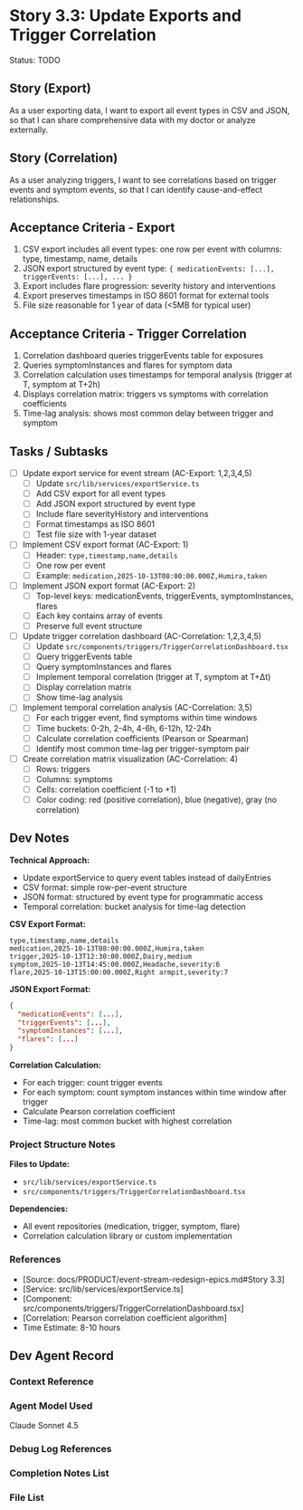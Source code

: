 # Story 3.3: Update Exports and Trigger Correlation

Status: TODO

## Story (Export)

As a user exporting data,
I want to export all event types in CSV and JSON,
so that I can share comprehensive data with my doctor or analyze externally.

## Story (Correlation)

As a user analyzing triggers,
I want to see correlations based on trigger events and symptom events,
so that I can identify cause-and-effect relationships.

## Acceptance Criteria - Export

1. CSV export includes all event types: one row per event with columns: type, timestamp, name, details
2. JSON export structured by event type: `{ medicationEvents: [...], triggerEvents: [...], ... }`
3. Export includes flare progression: severity history and interventions
4. Export preserves timestamps in ISO 8601 format for external tools
5. File size reasonable for 1 year of data (<5MB for typical user)

## Acceptance Criteria - Trigger Correlation

1. Correlation dashboard queries triggerEvents table for exposures
2. Queries symptomInstances and flares for symptom data
3. Correlation calculation uses timestamps for temporal analysis (trigger at T, symptom at T+2h)
4. Displays correlation matrix: triggers vs symptoms with correlation coefficients
5. Time-lag analysis: shows most common delay between trigger and symptom

## Tasks / Subtasks

- [ ] Update export service for event stream (AC-Export: 1,2,3,4,5)
  - [ ] Update `src/lib/services/exportService.ts`
  - [ ] Add CSV export for all event types
  - [ ] Add JSON export structured by event type
  - [ ] Include flare severityHistory and interventions
  - [ ] Format timestamps as ISO 8601
  - [ ] Test file size with 1-year dataset

- [ ] Implement CSV export format (AC-Export: 1)
  - [ ] Header: `type,timestamp,name,details`
  - [ ] One row per event
  - [ ] Example: `medication,2025-10-13T08:00:00.000Z,Humira,taken`

- [ ] Implement JSON export format (AC-Export: 2)
  - [ ] Top-level keys: medicationEvents, triggerEvents, symptomInstances, flares
  - [ ] Each key contains array of events
  - [ ] Preserve full event structure

- [ ] Update trigger correlation dashboard (AC-Correlation: 1,2,3,4,5)
  - [ ] Update `src/components/triggers/TriggerCorrelationDashboard.tsx`
  - [ ] Query triggerEvents table
  - [ ] Query symptomInstances and flares
  - [ ] Implement temporal correlation (trigger at T, symptom at T+Δt)
  - [ ] Display correlation matrix
  - [ ] Show time-lag analysis

- [ ] Implement temporal correlation analysis (AC-Correlation: 3,5)
  - [ ] For each trigger event, find symptoms within time windows
  - [ ] Time buckets: 0-2h, 2-4h, 4-6h, 6-12h, 12-24h
  - [ ] Calculate correlation coefficients (Pearson or Spearman)
  - [ ] Identify most common time-lag per trigger-symptom pair

- [ ] Create correlation matrix visualization (AC-Correlation: 4)
  - [ ] Rows: triggers
  - [ ] Columns: symptoms
  - [ ] Cells: correlation coefficient (-1 to +1)
  - [ ] Color coding: red (positive correlation), blue (negative), gray (no correlation)

## Dev Notes

**Technical Approach:**
- Update exportService to query event tables instead of dailyEntries
- CSV format: simple row-per-event structure
- JSON format: structured by event type for programmatic access
- Temporal correlation: bucket analysis for time-lag detection

**CSV Export Format:**
```csv
type,timestamp,name,details
medication,2025-10-13T08:00:00.000Z,Humira,taken
trigger,2025-10-13T12:30:00.000Z,Dairy,medium
symptom,2025-10-13T14:45:00.000Z,Headache,severity:6
flare,2025-10-13T15:00:00.000Z,Right armpit,severity:7
```

**JSON Export Format:**
```json
{
  "medicationEvents": [...],
  "triggerEvents": [...],
  "symptomInstances": [...],
  "flares": [...]
}
```

**Correlation Calculation:**
- For each trigger: count trigger events
- For each symptom: count symptom instances within time window after trigger
- Calculate Pearson correlation coefficient
- Time-lag: most common bucket with highest correlation

### Project Structure Notes

**Files to Update:**
- `src/lib/services/exportService.ts`
- `src/components/triggers/TriggerCorrelationDashboard.tsx`

**Dependencies:**
- All event repositories (medication, trigger, symptom, flare)
- Correlation calculation library or custom implementation

### References

- [Source: docs/PRODUCT/event-stream-redesign-epics.md#Story 3.3]
- [Service: src/lib/services/exportService.ts]
- [Component: src/components/triggers/TriggerCorrelationDashboard.tsx]
- [Correlation: Pearson correlation coefficient algorithm]
- Time Estimate: 8-10 hours

## Dev Agent Record

### Context Reference

### Agent Model Used

Claude Sonnet 4.5

### Debug Log References

### Completion Notes List

### File List

